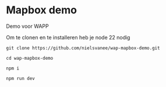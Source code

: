 # Mapbox demo

Demo voor WAPP

Om te clonen en te installeren heb je node 22 nodig
```
git clone https://github.com/nielsvanee/wap-mapbox-demo.git

cd wap-mapbox-demo

npm i

npm run dev
```
